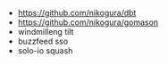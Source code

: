 - https://github.com/nikogura/dbt
- https://github.com/nikogura/gomason
- windmilleng tilt
- buzzfeed sso
- solo-io squash
